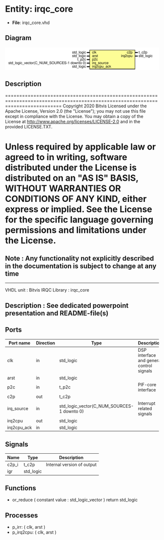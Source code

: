 # Entity: irqc_core

- **File**: irqc_core.vhd
## Diagram

![Diagram](irqc_core.svg "Diagram")
## Description

================================================================================================================================
 Copyright 2020 Bitvis
 Licensed under the Apache License, Version 2.0 (the "License"); you may not use this file except in compliance with the License.
 You may obtain a copy of the License at http://www.apache.org/licenses/LICENSE-2.0 and in the provided LICENSE.TXT.

 Unless required by applicable law or agreed to in writing, software distributed under the License is distributed on
 an "AS IS" BASIS, WITHOUT WARRANTIES OR CONDITIONS OF ANY KIND, either express or implied.
 See the License for the specific language governing permissions and limitations under the License.
================================================================================================================================
 Note : Any functionality not explicitly described in the documentation is subject to change at any time
--------------------------------------------------------------------------------------------------------------------------------
----------------------------------------------------------------------------------------
 VHDL unit     : Bitvis IRQC Library : irqc_core

 Description   : See dedicated powerpoint presentation and README-file(s)
----------------------------------------------------------------------------------------
## Ports

| Port name   | Direction | Type                                       | Description                               |
| ----------- | --------- | ------------------------------------------ | ----------------------------------------- |
| clk         | in        | std_logic                                  | DSP interface and general control signals |
| arst        | in        | std_logic                                  |                                           |
| p2c         | in        | t_p2c                                      | PIF-core interface                        |
| c2p         | out       | t_c2p                                      |                                           |
| irq_source  | in        | std_logic_vector(C_NUM_SOURCES-1 downto 0) | Interrupt related signals                 |
| irq2cpu     | out       | std_logic                                  |                                           |
| irq2cpu_ack | in        | std_logic                                  |                                           |
## Signals

| Name  | Type      | Description                 |
| ----- | --------- | --------------------------- |
| c2p_i | t_c2p     |  Internal version of output |
| igr   | std_logic |                             |
## Functions
- or_reduce <font id="function_arguments">( constant value : std_logic_vector ) </font> <font id="function_return">return std_logic </font>
## Processes
- p_irr: ( clk, arst )
- p_irq2cpu: ( clk, arst )
